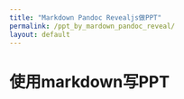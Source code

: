 ```yaml
---
title: "Markdown Pandoc Revealjs做PPT"
permalink: /ppt_by_mardown_pandoc_reveal/
layout: default
---
```


# 使用markdown写PPT


